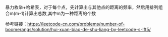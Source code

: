 暴力枚举+哈希表，对于每个点，先计算出与其他点的距离的频率，然后用排列组合m(m-1)计算出总数,其中m为一种距离的个数

参考链接：https://leetcode-cn.com/problems/number-of-boomerangs/solution/hui-xuan-biao-de-shu-liang-by-leetcode-s-lft5/
